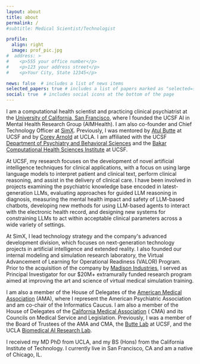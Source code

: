 ```yaml
---
layout: about
title: about
permalink: /
#subtitle: Medical Scientist/Technologist

profile:
  align: right
  image: prof_pic.jpg
#  address: >
#    <p>555 your office number</p>
#    <p>123 your address street</p>
#    <p>Your City, State 12345</p>

news: false  # includes a list of news items
selected_papers: true # includes a list of papers marked as "selected={true}"
social: true  # includes social icons at the bottom of the page
---
```


I am a computational health scientist and practicing clinical psychiatrist at
the [University of California, San Francisco](https://psych.ucsf.edu/), where I founded the UCSF AI in Mental Health
Research Group (AIMHealth). I am also co-founder and Chief Technology Officer at [SimX](https://simxvr.com). Previously,
I was mentored by [Atul Butte](https://en.wikipedia.org/wiki/Atul_Butte) at UCSF and
by [Corey Arnold](https://www.coreyarnold.dev/) at UCLA. I am affiliated with the
UCSF [Department of Psychiatry and Behavioral Sciences](https://psych.ucsf.edu) and
the [Bakar Computational Health Sciences Institute](https://bakarinstitute.ucsf.edu/) at UCSF.

At UCSF, my research focuses on the development of novel artificial intelligence techniques for clinical
applications, with a focus on using large language models to interpret patient and clinical text, perform clinical
reasoning, and assist in the delivery of clinical care. I have been involved in projects examining the psychiatric
knowledge base encoded in latest-generation LLMs, evaluating approaches for guided LLM reasoning in 
diagnosis, measuring the mental health impact and safety of LLM-based chatbots, developing new methods for using
LLM-based agents to interact with the electronic health record, and designing new systems for constraining LLMs to act
within acceptable clinical parameters across a wide variety of settings.

At SimX, I lead technology strategy and the company's advanced development division, which focuses on next-generation
technology projects in artificial intelligence and extended reality. I also founded our internal modeling and simulation
research laboratory, the Virtual Advancement of Learning for Operational Readiness (VALOR) Program. Prior to the
acquisition of the company by [Madison Industries](https://madison.net/), I served as Principal Investigator for our $20M+ extramurally 
funded research program aimed at improving the art and science of virtual medical simulation training.

I am also a member of the House of Delegates of
the [American Medical Association](https://www.ama-assn.org/house-delegates) (AMA), where I represent the American
Psychiatric Association and am co-chair of the Informatics Caucus. I am also a member of the House of Delegates of
the [California Medical Association](https://www.cmadocs.org/My-CMA/Organizational-Structure/House-of-Delegates-Copy) (
CMA) and its Councils on Medical Service and Legislation. Previously, I was a member of the Board of Trustees of the AMA
and CMA, the [Butte Lab](https://buttelab.ucsf.edu/) at UCSF, and the
UCLA [Biomedical AI Research Lab](https://bair.seas.ucla.edu/).

I received my MD PhD from UCLA, and my BS (Hons) from the California Institute of Technology. I currently live in San
Francisco, CA and am a native of Chicago, IL.
